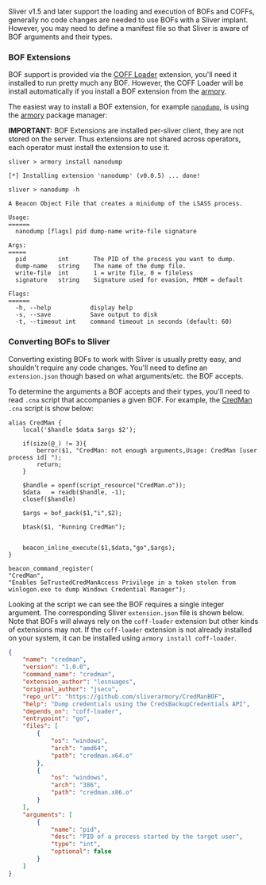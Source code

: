 Sliver v1.5 and later support the loading and execution of BOFs and COFFs, generally no code changes are needed to use BOFs with a Sliver implant. However, you may need to define a manifest file so that Sliver is aware of BOF arguments and their types.

### BOF Extensions

BOF support is provided via the [COFF Loader](https://github.com/sliverarmory/COFFLoader) extension, you'll need it installed to run pretty much any BOF. However, the COFF Loader will be install automatically if you install a BOF extension from the [armory](https://github.com/BishopFox/sliver/wiki/Armory). 

The easiest way to install a BOF extension, for example [`nanodump`](https://github.com/sliverarmory/nanodump), is using the [armory](https://github.com/BishopFox/sliver/wiki/Armory) package manager:

__IMPORTANT:__ BOF Extensions are installed per-sliver client, they are not stored on the server. Thus extensions are not shared across operators, each operator must install the extension to use it.

```
sliver > armory install nanodump

[*] Installing extension 'nanodump' (v0.0.5) ... done!

sliver > nanodump -h

A Beacon Object File that creates a minidump of the LSASS process.

Usage:
======
  nanodump [flags] pid dump-name write-file signature

Args:
=====
  pid         int       The PID of the process you want to dump.
  dump-name   string    The name of the dump file.
  write-file  int       1 = write file, 0 = fileless
  signature   string    Signature used for evasion, PMDM = default

Flags:
======
  -h, --help           display help
  -s, --save           Save output to disk
  -t, --timeout int    command timeout in seconds (default: 60)
```

### Converting BOFs to Sliver

Converting existing BOFs to work with Sliver is usually pretty easy, and shouldn't require any code changes. You'll need to define an `extension.json` though based on what arguments/etc. the BOF accepts. 

To determine the arguments a BOF accepts and their types, you'll need to read `.cna` script that accompanies a given BOF. For example, the [CredMan](https://github.com/sliverarmory/CredManBOF/blob/main/CredMan.cna) `.cna` script is show below:

```
alias CredMan {
	local('$handle $data $args $2');

    if(size(@_) != 3){
        berror($1, "CredMan: not enough arguments,Usage: CredMan [user process id] ");
        return;
    }

    $handle = openf(script_resource("CredMan.o"));
    $data   = readb($handle, -1);
    closef($handle)

    $args = bof_pack($1,"i",$2);

    btask($1, "Running CredMan");


    beacon_inline_execute($1,$data,"go",$args);
}

beacon_command_register(
"CredMan",
"Enables SeTrustedCredManAccess Privilege in a token stolen from winlogon.exe to dump Windows Credential Manager");
```

Looking at the script we can see the BOF requires a single integer argument. The corresponding Sliver `extension.json` file is shown below. Note that BOFs will always rely on the `coff-loader` extension but other kinds of extensions may not. If the `coff-loader` extension is not already installed on your system, it can be installed using `armory install coff-loader`. 

```json
{
    "name": "credman",
    "version": "1.0.0",
    "command_name": "credman",
    "extension_author": "lesnuages",
    "original_author": "jsecu",
    "repo_url": "https://github.com/sliverarmory/CredManBOF",
    "help": "Dump credentials using the CredsBackupCredentials API",
    "depends_on": "coff-loader",
    "entrypoint": "go",
    "files": [
        {
            "os": "windows",
            "arch": "amd64",
            "path": "credman.x64.o"
        },
        {
            "os": "windows",
            "arch": "386",
            "path": "credman.x86.o"
        }
    ],
    "arguments": [
        {
            "name": "pid",
            "desc": "PID of a process started by the target user",
            "type": "int",
            "optional": false
        }
    ]
}
```